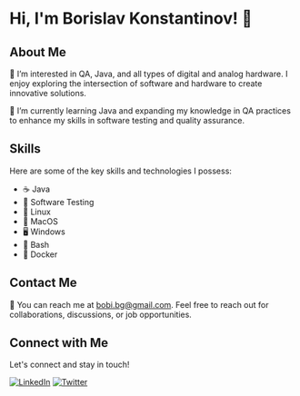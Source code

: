# Hi, I'm Borislav Konstantinov! 👋

## About Me

👀 I’m interested in QA, Java, and all types of digital and analog hardware. I enjoy exploring the intersection of software and hardware to create innovative solutions.

🌱 I’m currently learning Java and expanding my knowledge in QA practices to enhance my skills in software testing and quality assurance.

## Skills

Here are some of the key skills and technologies I possess:

- :coffee: Java
- :microscope: Software Testing
- :penguin: Linux
- :apple: MacOS
- :desktop_computer: Windows
- :shell: Bash
- :whale: Docker

<!---
## Projects

### Project 1: Test Automation Framework

- 📚 Description: Developed a robust test automation framework using Java and Selenium to streamline the testing process and improve efficiency.
- 🌐 Repository: [Link to the GitHub repository](https://github.com/your-username/project-1)
- ▶️ Demo: [Live demo of the project](https://your-project-demo.com)

### Project 2: Hardware Monitoring System

- 📚 Description: Built a hardware monitoring system using Raspberry Pi and sensors to collect real-time data and provide insights for performance optimization.
- 🌐 Repository: [Link to the GitHub repository](https://github.com/your-username/project-2)

--->

## Contact Me

📧 You can reach me at bobi.bg@gmail.com. Feel free to reach out for collaborations, discussions, or job opportunities.

## Connect with Me

Let's connect and stay in touch!

[![LinkedIn](https://img.shields.io/badge/LinkedIn-BorislavKonstantinov-blue?style=flat-square&logo=linkedin)](https://www.linkedin.com/in/borislav-konstantinov/)
[![Twitter](https://img.shields.io/badge/Twitter-@your-twitter-handle-blue?style=flat-square&logo=twitter)](https://twitter.com/your-twitter-handle)


<!---
BorislavZK/BorislavZK is a ✨ special ✨ repository because its `README.md` (this file) appears on your GitHub profile.
You can click the Preview link to take a look at your changes.
--->
